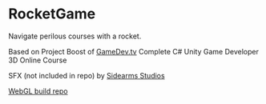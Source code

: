 # RocketGame
Navigate perilous courses with a rocket.

Based on Project Boost of [GameDev.tv](https://www.gamedev.tv/) Complete C# Unity Game Developer 3D Online Course

SFX (not included in repo) by [Sidearms Studios](https://sidearmstudios.com/)

[WebGL build repo](https://github.com/lance60/RocketGameWebGL)
